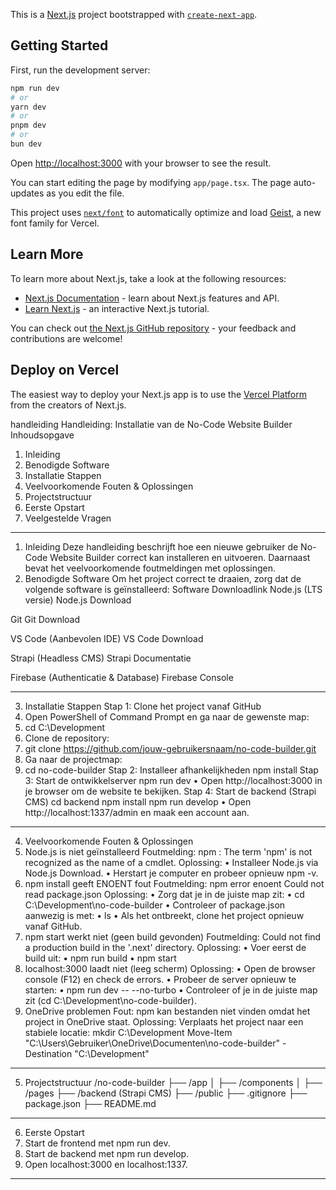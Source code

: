 This is a [Next.js](https://nextjs.org) project bootstrapped with [`create-next-app`](https://nextjs.org/docs/app/api-reference/cli/create-next-app).

## Getting Started

First, run the development server:

```bash
npm run dev
# or
yarn dev
# or
pnpm dev
# or
bun dev
```

Open [http://localhost:3000](http://localhost:3000) with your browser to see the result.

You can start editing the page by modifying `app/page.tsx`. The page auto-updates as you edit the file.

This project uses [`next/font`](https://nextjs.org/docs/app/building-your-application/optimizing/fonts) to automatically optimize and load [Geist](https://vercel.com/font), a new font family for Vercel.

## Learn More

To learn more about Next.js, take a look at the following resources:

- [Next.js Documentation](https://nextjs.org/docs) - learn about Next.js features and API.
- [Learn Next.js](https://nextjs.org/learn) - an interactive Next.js tutorial.

You can check out [the Next.js GitHub repository](https://github.com/vercel/next.js) - your feedback and contributions are welcome!

## Deploy on Vercel

The easiest way to deploy your Next.js app is to use the [Vercel Platform](https://vercel.com/new?utm_medium=default-template&filter=next.js&utm_source=create-next-app&utm_campaign=create-next-app-readme) from the creators of Next.js.

handleiding
Handleiding: Installatie van de No-Code Website Builder
Inhoudsopgave
1.	Inleiding
2.	Benodigde Software
3.	Installatie Stappen
4.	Veelvoorkomende Fouten & Oplossingen
5.	Projectstructuur
6.	Eerste Opstart
7.	Veelgestelde Vragen
________________________________________
1. Inleiding
Deze handleiding beschrijft hoe een nieuwe gebruiker de No-Code Website Builder correct kan installeren en uitvoeren. Daarnaast bevat het veelvoorkomende foutmeldingen met oplossingen.
2. Benodigde Software
Om het project correct te draaien, zorg dat de volgende software is geïnstalleerd:
Software	Downloadlink
Node.js (LTS versie)	Node.js Download

Git	Git Download

VS Code (Aanbevolen IDE)	VS Code Download

Strapi (Headless CMS)	Strapi Documentatie

Firebase (Authenticatie & Database)	Firebase Console

________________________________________
3. Installatie Stappen
Stap 1: Clone het project vanaf GitHub
1.	Open PowerShell of Command Prompt en ga naar de gewenste map: 
2.	cd C:\Development
3.	Clone de repository: 
4.	git clone https://github.com/jouw-gebruikersnaam/no-code-builder.git
5.	Ga naar de projectmap: 
6.	cd no-code-builder
Stap 2: Installeer afhankelijkheden
npm install
Stap 3: Start de ontwikkelserver
npm run dev
•	Open http://localhost:3000 in je browser om de website te bekijken.
Stap 4: Start de backend (Strapi CMS)
cd backend
npm install
npm run develop
•	Open http://localhost:1337/admin en maak een account aan.
________________________________________
4. Veelvoorkomende Fouten & Oplossingen
1. Node.js is niet geïnstalleerd
Foutmelding:
npm : The term 'npm' is not recognized as the name of a cmdlet.
Oplossing:
•	Installeer Node.js via Node.js Download.
•	Herstart je computer en probeer opnieuw npm -v.
2. npm install geeft ENOENT fout
Foutmelding:
npm error enoent Could not read package.json
Oplossing:
•	Zorg dat je in de juiste map zit: 
•	cd C:\Development\no-code-builder
•	Controleer of package.json aanwezig is met: 
•	ls
•	Als het ontbreekt, clone het project opnieuw vanaf GitHub.
3. npm start werkt niet (geen build gevonden)
Foutmelding:
Could not find a production build in the '.next' directory.
Oplossing:
•	Voer eerst de build uit: 
•	npm run build
•	npm start
4. localhost:3000 laadt niet (leeg scherm)
Oplossing:
•	Open de browser console (F12) en check de errors.
•	Probeer de server opnieuw te starten: 
•	npm run dev -- --no-turbo
•	Controleer of je in de juiste map zit (cd C:\Development\no-code-builder).
5. OneDrive problemen
Fout: npm kan bestanden niet vinden omdat het project in OneDrive staat.
Oplossing: Verplaats het project naar een stabiele locatie:
mkdir C:\Development
Move-Item "C:\Users\Gebruiker\OneDrive\Documenten\no-code-builder" -Destination "C:\Development"
________________________________________
5. Projectstructuur
/no-code-builder
├── /app
│   ├── /components
│   ├── /pages
├── /backend (Strapi CMS)
├── /public
├── .gitignore
├── package.json
├── README.md
________________________________________
6. Eerste Opstart
1.	Start de frontend met npm run dev.
2.	Start de backend met npm run develop.
3.	Open localhost:3000 en localhost:1337.
________________________________________

